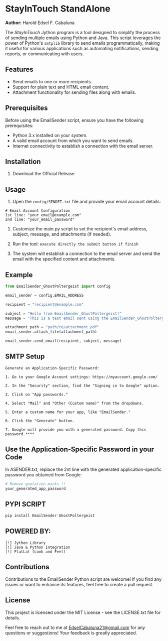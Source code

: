 # StayInTouch StandAlone

**Author:** Harold Edsel F. Cabaluna

The *StayInTouch* Jython program is a tool designed to simplify the process of sending multiple emails using Python and Java. This script leverages the power of Python's `smtplib` library to send emails programmatically, making it useful for various applications such as automating notifications, sending reports, or communicating with users.

## Features

- Send emails to one or more recipients.
- Support for plain text and HTML email content.
- Attachment functionality for sending files along with emails.

## Prerequisites

Before using the EmailSender script, ensure you have the following prerequisites:

- Python 3.x installed on your system.
- A valid email account from which you want to send emails.
- Internet connectivity to establish a connection with the email server.

## Installation

1. Download the Official Release

## Usage

1. Open the `config/SENDET.txt` file and provide your email account details:

```
# Email Account Configuration
1st line: "your_email@example.com"
2nd line: "your_email_password"
```

1. Customize the main.py script to set the recipient's email address, subject, message, and attachments (if needed).

2. Run the tool:
```execute directly the submit button if finish```

3. The system will establish a connection to the email server and send the email with the specified content and attachments.

## Example

```python
from EmailSender_GhostPoltergeist import config

email_sender = config.EMAIL_ADDRESS

recipient = "recipient@example.com"

subject = "Hello from EmailSender_GhostPoltergeist!"
message = "This is a test email sent using the EmailSender_GhostPoltergeist script."

attachment_path = "path/to/attachment.pdf"
email_sender.attach_file(attachment_path)

email_sender.send_email(recipient, subject, message)
```

## SMTP Setup
```
Generate an Application-Specific Password:

1. Go to your Google Account settings: https://myaccount.google.com/

2. In the "Security" section, find the "Signing in to Google" option.

3. Click on "App passwords."

4. Select "Mail" and "Other (Custom name)" from the dropdowns.

5. Enter a custom name for your app, like "EmailSender."

6. Click the "Generate" button.

7. Google will provide you with a generated password. Copy this password.****
```

## Use the Application-Specific Password in your Code
In ASENDER.txt, replace the 2nt line with the 
generated application-specific password you obtained from Google:
```python
# Remove quotation marks !!
your_generated_app_password
```

## PYPI SCRIPT
```python
pip install EmailSender-GhostPoltergeist
```

## POWERED BY:
```
[!] Jython Library
[!] Java & Python Integration
[!] FlatLaf (Look and Feel)
```

## Contributions
Contributions to the EmailSender Python script are welcome! If you find any issues or want to enhance its features, feel free to create a pull request.

## License
This project is licensed under the MIT License - see the LICENSE.txt file for details.

Feel free to reach out to me at EdselCabaluna21@gmail.com for any questions or suggestions! Your feedback is greatly appreciated.

   
